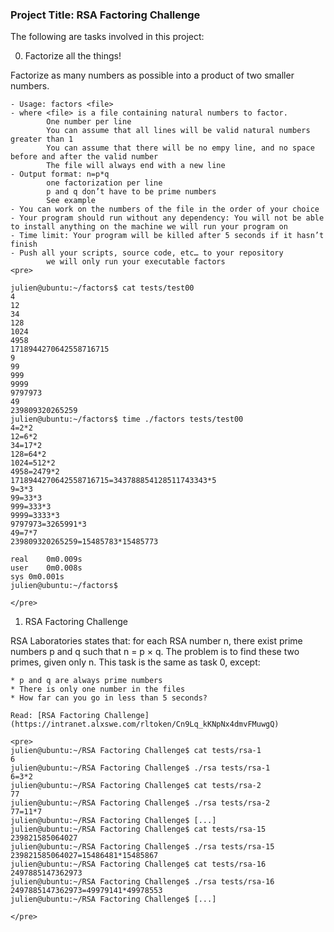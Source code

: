 ### Project Title: RSA Factoring Challenge

The following are tasks involved in this project:

0. Factorize all the things!

Factorize as many numbers as possible into a product of two smaller numbers.

	- Usage: factors <file>
	- where <file> is a file containing natural numbers to factor.
			One number per line
			You can assume that all lines will be valid natural numbers greater than 1
			You can assume that there will be no empy line, and no space before and after the valid number
			The file will always end with a new line
	- Output format: n=p*q
			one factorization per line
			p and q don’t have to be prime numbers
			See example
	- You can work on the numbers of the file in the order of your choice
	- Your program should run without any dependency: You will not be able to install anything on the machine we will run your program on
	- Time limit: Your program will be killed after 5 seconds if it hasn’t finish
	- Push all your scripts, source code, etc… to your repository
			we will only run your executable factors
	<pre>

	julien@ubuntu:~/factors$ cat tests/test00 
	4
	12
	34
	128
	1024
	4958
	1718944270642558716715
	9
	99
	999
	9999
	9797973
	49
	239809320265259
	julien@ubuntu:~/factors$ time ./factors tests/test00
	4=2*2
	12=6*2
	34=17*2
	128=64*2
	1024=512*2
	4958=2479*2
	1718944270642558716715=343788854128511743343*5
	9=3*3
	99=33*3
	999=333*3
	9999=3333*3
	9797973=3265991*3
	49=7*7
	239809320265259=15485783*15485773
	
	real    0m0.009s
	user    0m0.008s
	sys 0m0.001s
	julien@ubuntu:~/factors$

	</pre>


1. RSA Factoring Challenge

RSA Laboratories states that: for each RSA number n, there exist prime numbers p and q such that n = p × q. The problem is to find these two primes, given only n. This task is the same as task 0, except:

	* p and q are always prime numbers
	* There is only one number in the files
	* How far can you go in less than 5 seconds?

	Read: [RSA Factoring Challenge](https://intranet.alxswe.com/rltoken/Cn9Lq_kKNpNx4dmvFMuwgQ)

	<pre>
	julien@ubuntu:~/RSA Factoring Challenge$ cat tests/rsa-1
	6
	julien@ubuntu:~/RSA Factoring Challenge$ ./rsa tests/rsa-1
	6=3*2
	julien@ubuntu:~/RSA Factoring Challenge$ cat tests/rsa-2
	77
	julien@ubuntu:~/RSA Factoring Challenge$ ./rsa tests/rsa-2
	77=11*7
	julien@ubuntu:~/RSA Factoring Challenge$ [...]  
	julien@ubuntu:~/RSA Factoring Challenge$ cat tests/rsa-15
	239821585064027
	julien@ubuntu:~/RSA Factoring Challenge$ ./rsa tests/rsa-15 
	239821585064027=15486481*15485867
	julien@ubuntu:~/RSA Factoring Challenge$ cat tests/rsa-16
	2497885147362973
	julien@ubuntu:~/RSA Factoring Challenge$ ./rsa tests/rsa-16
	2497885147362973=49979141*49978553
	julien@ubuntu:~/RSA Factoring Challenge$ [...]

	</pre>

